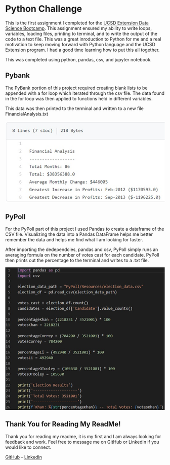 # Python Challenge

This is the first assignment I completed for the [UCSD Extension Data Science Bootcamp](https://bootcamp.extension.ucsd.edu/). This assignment ensured my ability to write loops, variables, loading files, printing to terminal, and to write the output of the code to a text file. This was a great inroduction to Python for me and a real motivation to keep moving forward with Python language and the UCSD Extension program. I had a good time learning how to put this all together.

This was completed using python, pandas, csv, and jupyter notebook.

## Pybank

The PyBank portion of this project required creating blank lists to be appended with a for loop which iterated through the csv file. The data found in the for loop was then applied to functions held in different variables.

This data was then printed to the terminal and written to a new file FinancialAnalysis.txt

![FinancialAnalysis](/PyBank/Resources/FinancialAnalysis.jpg)

## PyPoll

For the PyPoll part of this project I used Pandas to create a dataframe of the CSV file. Visualizing the data into a Pandas DataFrame helps me better remember the data and helps me find what I am looking for faster.

After importing the dedependcies, pandas and csv, PyPoll simply runs an averaging formula on the number of votes cast for each candidate. PyPoll then prints out the percentage to the terminal and writes to a .txt file.

![PyPoll](/PyPoll/Resources/PyPollResults.jpg)

## Thank You for Reading My ReadMe!
Thank you for reading my readme, it is my first and I am always looking for feedback and work. Feel free to message me on GitHub or LinkedIn if you would like to connect.

[GitHub](https://github.com/mrryanlittle) - [LinkedIn](https://www.linkedin.com/in/ryanlittle01/)
